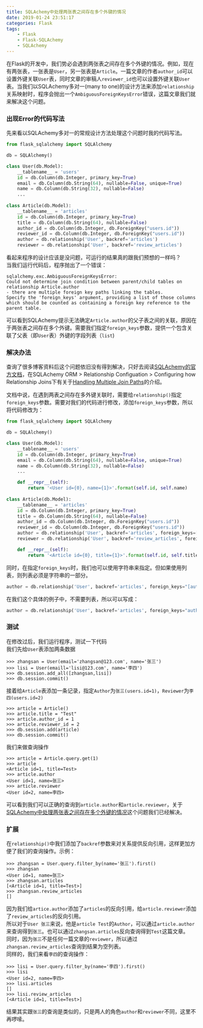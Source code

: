 ```yaml
---
title: SQLAchemy中处理两张表之间存在多个外键的情况
date: 2019-01-24 23:51:17
categories: Flask
tags:
    - Flask
    - Flask-SQLAchemy
    - SQLAchemy
---
```

在Flask的开发中，我们势必会遇到两张表之间存在多个外键的情况。例如，现在有两张表，一张表是`User`，另一张表是`Article`。一篇文章的作者`author_id`可以设置外键关联`User`表，同时文章的审稿人`reviewer_id`也可以设置外键关联`User`表。当我们以SQLAchemy多对一(many to one)的设计方法来添加`relationship`关系映射时，程序会抛出一个`AmbiguousForeignKeysError`错误，这篇文章我们就来解决这个问题。
<!--more-->
### 出现Error的代码写法 
先来看以SQLAchemy多对一的常规设计方法处理这个问题时我的代码写法。  

```python
from flask_sqlalchemy import SQLAlchemy

db = SQLAlchemy()

class User(db.Model):
    __tablename__ = 'users'
    id = db.Column(db.Integer, primary_key=True)  
    email = db.Column(db.String(64), nullable=False, unique=True)  
    name = db.Column(db.String(32), nullable=False)  
    ...  
    
class Article(db.Model):
    __tablename__ = 'articles'
    id = db.Column(db.Integer, primary_key=True)  
    title = db.Column(db.String(64), nullable=False) 
    author_id = db.Column(db.Integer, db.ForeignKey("users.id"))
    reviewer_id = db.Column(db.Integer, db.ForeignKey("users.id"))
    author = db.relationship('User', backref='articles')  
    reviewer = db.relationship('User', backref='review_articles')  
```


看起来程序的设计应该是没问题，可运行的结果真的跟我们预想的一样吗？  
当我们运行代码后，程序抛出了一个错误：  

```
sqlalchemy.exc.AmbiguousForeignKeysError: 
Could not determine join condition between parent/child tables on relationship Article.author 
- there are multiple foreign key paths linking the tables.  
Specify the 'foreign_keys' argument, providing a list of those columns 
which should be counted as containing a foreign key reference to the parent table. 
```

可以看到SQLAchemy提示无法确定`Article.author`的父子表之间的关联，原因在于两张表之间存在多个外键。需要我们指定`foreign_keys`参数，提供一个包含关联了父表（即`User`表）外键的字段列表（`list`)  

### 解决办法  

查询了很多博客资料后这个问题依旧没有得到解决，只好去阅读[SQLAchemy的官方文档](https://docs.sqlalchemy.org/en/latest/index.html)，在SQLAchemy ORM > Relationship Configuation > Configuring how Relationship Joins下有关于[Handling Multiple Join Paths](https://docs.sqlalchemy.org/en/latest/orm/join_conditions.html#handling-multiple-join-paths)的介绍。  

文档中说，在遇到两表之间存在多外键关联时，需要给`relationship()`指定`foreign_keys`参数。需要对我们的代码进行修改，添加`foreign_keys`参数，所以将代码修改为：  

```python
from flask_sqlalchemy import SQLAlchemy

db = SQLAlchemy()

class User(db.Model):
    __tablename__ = 'users'
    id = db.Column(db.Integer, primary_key=True)  
    email = db.Column(db.String(64), nullable=False, unique=True)  
    name = db.Column(db.String(32), nullable=False)  
    ...

    def __repr__(self):
        return '<User id={0}, name={1}>'.format(self.id, self.name)  
    
class Article(db.Model):
    __tablename__ = 'articles'
    id = db.Column(db.Integer, primary_key=True)  
    title = db.Column(db.String(64), nullable=False) 
    author_id = db.Column(db.Integer, db.ForeignKey("users.id"))
    reviewer_id = db.Column(db.Integer, db.ForeignKey("users.id"))
    author = db.relationship('User', backref='articles', foreign_keys=[author_id])  
    reviewer = db.relationship('User', backref='review_articles', foreign_keys=[reviewer_id])

    def __repr__(self):
        return '<Article id={0}, title={1}>'.format(self.id, self.title)     
```


同时，在指定`foreign_keys`时，我们也可以使用字符串来指定。但如果使用列表，则列表必须是字符串的一部分。  

```python
author = db.relationship('User', backref='articles', foreign_keys="[author_id]")
```


在我们这个具体的例子中，不需要列表，所以可以写成： 


```python
author = db.relationship('User', backref='articles', foreign_keys="author_id")
```


### 测试  

在修改过后，我们运行程序，测试一下代码  
我们先给`User`表添加两条数据   


```
>>> zhangsan = User(email='zhangsan@123.com', name='张三')
>>> lisi = User(emaill='lisi@123.com', name='李四')
>>> db.session.add_all([zhangsan,lisi])
>>> db.session.commit()
```


接着给`Article`表添加一条记录，指定`Author`为`张三(users.id=1)`，`Reviewer`为`李四(users.id=2)`   


```
>>> article = Article()
>>> article.title = "Test"
>>> article.author_id = 1
>>> article.reviewer_id = 2
>>> db.session.add(article)
>>> db.session.commit()
```



我们来做查询操作  


```
>>> article = Article.query.get(1)
>>> article
<Article id=1, title=Test>
>>> article.author
<User id=1, name=张三>
>>> article.reviewer
<User id=2, name=李四>
```


可以看到我们可以正确的查询到`article.author`和`article.reviewer`，关于[SQLAchemy中处理两张表之间存在多个外键的情况]()这个问题我们已经解决。  

### 扩展  


在`relationship()`中我们添加了`backref`参数来对关系提供反向引用，这样更加方便了我们的查询操作。示例： 


```
>>> zhangsan = User.query.filter_by(name='张三').first()
>>> zhangsan
<User id=1, name=张三>
>>> zhangsan.articles
[<Article id=1, title=Test>]
>>> zhangsan.review_articles
[]
```


因为我们给`artice.author`添加了`articles`的反向引用，给`article.reviewer`添加了`review_articles`的反向引用。  
所以对于`User 张三`来说，他是`article Test`的`Author`，可以通过`article.author`来查询得到`张三`。也可以通过`zhangsan.articles`反向查询得到`Test`这篇文章。  
同时，因为`张三`不是任何一篇文章的`reviewer`，所以通过`zhangsan.review_articles`查询到结果为空列表。  
同样的，我们来看`李四`的查询操作：


```
>>> lisi = User.query.filter_by(name='李四').first()
>>> lisi
<User id=2, name=李四>
>>> lisi.articles
[]
>>> lisi.review_articles
[<Article id=1, title=Test>]
```


结果其实跟`张三`的查询是类似的，只是两人的角色`author`和`reviewer`不同，这里不再啰嗦。  